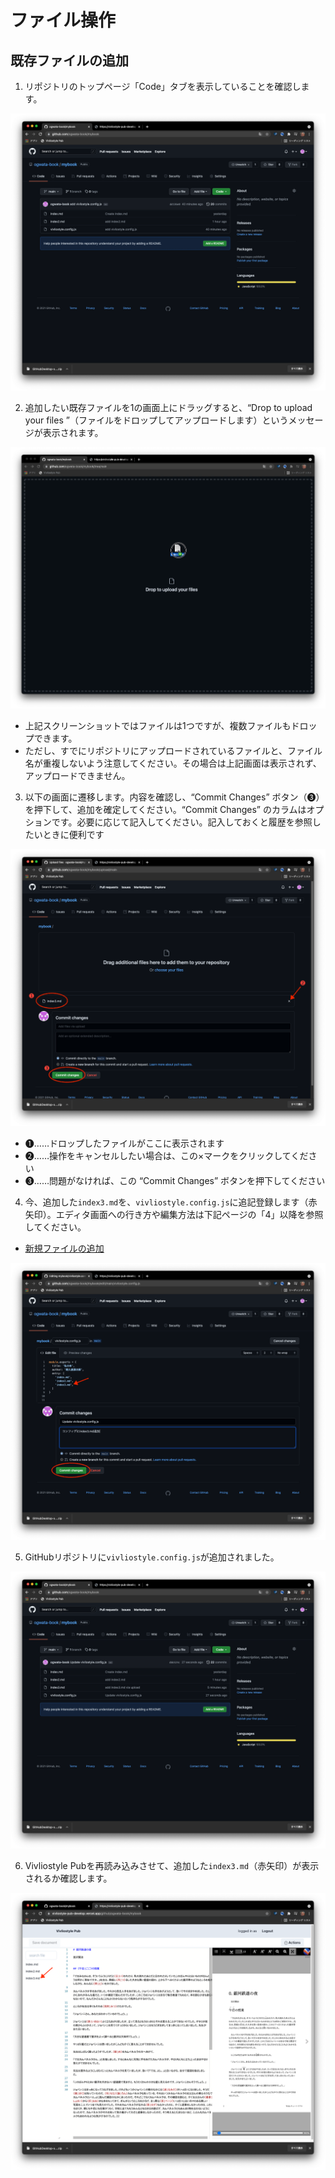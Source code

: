 # ファイル操作

## 既存ファイルの追加

1. リポジトリのトップページ「Code」タブを表示していることを確認します。

![ ](images/file-operation/adding-existing-files/fig-1.png)

2. 追加したい既存ファイルを1の画面上にドラッグすると、“Drop to upload your files ”（ファイルをドロップしてアップロードします）というメッセージが表示されます。

![ ](images/file-operation/adding-existing-files/fig-2.png)

- 上記スクリーンショットではファイルは1つですが、複数ファイルもドロップできます。
- ただし、すでにリポジトリにアップロードされているファイルと、ファイル名が重複しないよう注意してください。その場合は上記画面は表示されず、アップロードできません。

3. 以下の画面に遷移します。内容を確認し、“Commit Changes” ボタン（❸）を押下して、追加を確定してください。“Commit Changes” のカラムはオプションです。必要に応じて記入してください。記入しておくと履歴を参照したいときに便利です

![ ](images/file-operation/adding-existing-files/fig-3.png)

- ❶……ドロップしたファイルがここに表示されます
- ❷……操作をキャンセルしたい場合は、この×マークをクリックしてください
- ❸……問題がなければ、この “Commit Changes” ボタンを押下してください


4. 今、追加した`index3.md`を、`vivliostyle.config.js`に追記登録します（赤矢印）。エディタ画面への行き方や編集方法は下記ページの「4」以降を参照してください。


- [新規ファイルの追加](/ja/file-operation/adding-a-new-file.md)

![ ](images/file-operation/adding-existing-files/fig-4.png)


5. GitHubリポジトリに`vivliostyle.config.js`が追加されました。

![ ](images/file-operation/adding-existing-files/fig-5.png)

6. Vivliostyle Pubを再読み込みさせて、追加した`index3.md`（赤矢印）が表示されるか確認します。

![ ](images/file-operation/adding-existing-files/fig-6.png)
